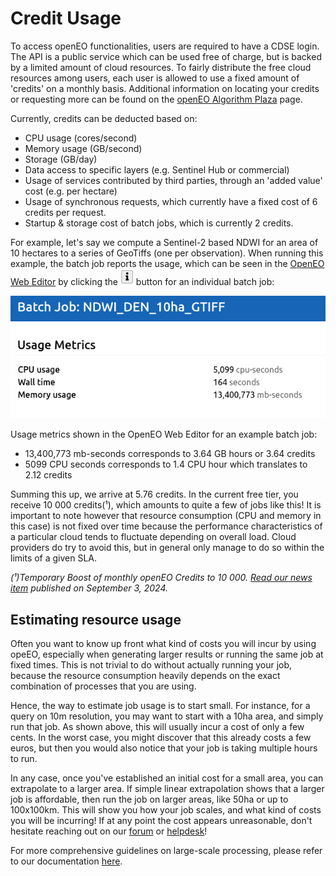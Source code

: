 # Credit Usage

To access openEO functionalities, users are required to have a CDSE login. 
The API is a public service which can be used free of charge, but is backed by a limited amount of cloud resources.
To fairly distribute the free cloud resources among users, each user is allowed to use a fixed amount of 'credits' on a monthly basis.
Additional information on locating your credits or requesting more can be found on the [openEO Algorithm Plaza](../../Applications/AlgorithmPlaza.qmd) page.

Currently, credits can be deducted based on:

* CPU usage (cores/second)
* Memory usage (GB/second)
* Storage (GB/day)
* Data access to specific layers (e.g. Sentinel Hub or commercial)
* Usage of services contributed by third parties, through an 'added value' cost (e.g. per hectare)
* Usage of synchronous requests, which currently have a fixed cost of 6 credits per request.
* Startup & storage cost of batch jobs, which is currently 2 credits.

For example, let's say we compute a Sentinel-2 based NDWI for an area of 10 hectares to a series of GeoTiffs (one per observation). 
When running this example, the batch job reports the usage, which can be seen in the [OpenEO Web Editor](https://openeo.dataspace.copernicus.eu/) by clicking the ![](./_images/batch_info.png) button for an individual batch job:

![](./_images/batchjob_metrics.png)

Usage metrics shown in the OpenEO Web Editor for an example batch job:

* 13,400,773 mb-seconds corresponds to 3.64 GB hours or 3.64 credits 
* 5099 CPU seconds corresponds to 1.4 CPU hour which translates to 2.12 credits
  
Summing this up, we arrive at 5.76 credits. In the current free tier, you receive 10 000 credits(¹), which amounts to quite a few of jobs like this! 
It is important to note however that resource consumption (CPU and memory in this case) is not fixed over time because the performance characteristics of a particular cloud tends to fluctuate depending on overall load. 
Cloud providers do try to avoid this, but in general only manage to do so within the limits of a given SLA.

*(¹)Temporary Boost of monthly openEO Credits to 10 000. [Read our news item](https://dataspace.copernicus.eu/news/2024-9-3-temporary-boost-monthly-openeo-credits-10000-granted-user) published on September 3, 2024.*

## Estimating resource usage
Often you want to know up front what kind of costs you will incur by using opeEO, especially when generating larger results or running the same job at fixed times. 
This is not trivial to do without actually running your job, because the resource consumption heavily depends on the exact combination of processes that you are using.

Hence, the way to estimate job usage is to start small. 
For instance, for a query on 10m resolution, you may want to start with a 10ha area, and simply run that job. 
As shown above, this will usually incur a cost of only a few cents. 
In the worst case, you might discover that this already costs a few euros, but then you would also notice that your job is taking multiple hours to run.

In any case, once you've established an initial cost for a small area, you can extrapolate to a larger area. 
If simple linear extrapolation shows that a larger job is affordable, then run the job on larger areas, like 50ha or up to 100x100km. 
This will show you how your job scales, and what kind of costs you will be incurring! 
If at any point the cost appears unreasonable, don't hesitate reaching out on our [forum](https://forum.dataspace.copernicus.eu/) or [helpdesk](https://helpcenter.dataspace.copernicus.eu/hc/en-gb)!

For more comprehensive guidelines on large-scale processing, please refer to our documentation [here](./large_scale_processing.qmd).
